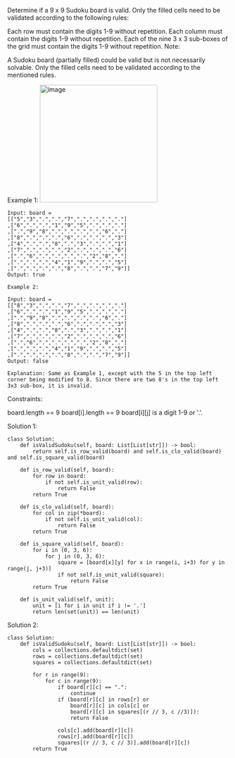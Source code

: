 Determine if a 9 x 9 Sudoku board is valid. Only the filled cells need to be validated according to the following rules:

Each row must contain the digits 1-9 without repetition.
Each column must contain the digits 1-9 without repetition.
Each of the nine 3 x 3 sub-boxes of the grid must contain the digits 1-9 without repetition.
Note:

A Sudoku board (partially filled) could be valid but is not necessarily solvable.
Only the filled cells need to be validated according to the mentioned rules.
 

Example 1:
<img width="267" alt="image" src="https://github.com/su27k-2003/LeetCode/assets/20917648/d5ca7c76-4352-48d3-b831-fb48247d3a9f">


```
Input: board = 
[["5","3",".",".","7",".",".",".","."]
,["6",".",".","1","9","5",".",".","."]
,[".","9","8",".",".",".",".","6","."]
,["8",".",".",".","6",".",".",".","3"]
,["4",".",".","8",".","3",".",".","1"]
,["7",".",".",".","2",".",".",".","6"]
,[".","6",".",".",".",".","2","8","."]
,[".",".",".","4","1","9",".",".","5"]
,[".",".",".",".","8",".",".","7","9"]]
Output: true

Example 2:

Input: board = 
[["8","3",".",".","7",".",".",".","."]
,["6",".",".","1","9","5",".",".","."]
,[".","9","8",".",".",".",".","6","."]
,["8",".",".",".","6",".",".",".","3"]
,["4",".",".","8",".","3",".",".","1"]
,["7",".",".",".","2",".",".",".","6"]
,[".","6",".",".",".",".","2","8","."]
,[".",".",".","4","1","9",".",".","5"]
,[".",".",".",".","8",".",".","7","9"]]
Output: false

Explanation: Same as Example 1, except with the 5 in the top left corner being modified to 8. Since there are two 8's in the top left 3x3 sub-box, it is invalid.
```

Constraints:

board.length == 9
board[i].length == 9
board[i][j] is a digit 1-9 or '.'.

Solution 1:

```
class Solution:
    def isValidSudoku(self, board: List[List[str]]) -> bool:
        return self.is_row_valid(board) and self.is_clo_valid(board) and self.is_square_valid(board)
        
    def is_row_valid(self, board):
        for row in board:
            if not self.is_unit_valid(row):
                return False
        return True

    def is_clo_valid(self, board):
        for col in zip(*board):
            if not self.is_unit_valid(col):
                return False
        return True

    def is_square_valid(self, board):
        for i in (0, 3, 6):
            for j in (0, 3, 6):
                square = [board[x][y] for x in range(i, i+3) for y in range(j, j+3)]
                if not self.is_unit_valid(square):
                    return False
        return True

    def is_unit_valid(self, unit):
        unit = [i for i in unit if i != '.']
        return len(set(unit)) == len(unit)
```

Solution 2:

```
class Solution:
    def isValidSudoku(self, board: List[List[str]]) -> bool:
        cols = collections.defaultdict(set)
        rows = collections.defaultdict(set)
        squares = collections.defaultdict(set)
        
        for r in range(9):
            for c in range(9):
                if board[r][c] == ".":
                    continue
                if (board[r][c] in rows[r] or
                    board[r][c] in cols[c] or
                    board[r][c] in squares[(r // 3, c //3)]):
                    return False
                
                cols[c].add(board[r][c])
                rows[r].add(board[r][c])
                squares[(r // 3, c // 3)].add(board[r][c])
        return True
```
